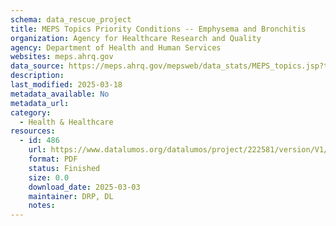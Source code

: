 ```yaml
---
schema: data_rescue_project 
title: MEPS Topics Priority Conditions -- Emphysema and Bronchitis
organization: Agency for Healthcare Research and Quality
agency: Department of Health and Human Services
websites: meps.ahrq.gov
data_source: https://meps.ahrq.gov/mepsweb/data_stats/MEPS_topics.jsp?topicid=4Z7
description: 
last_modified: 2025-03-18
metadata_available: No
metadata_url: 
category:
  - Health & Healthcare 
resources:
  - id: 486
    url: https://www.datalumos.org/datalumos/project/222581/version/V1/view
    format: PDF
    status: Finished
    size: 0.0
    download_date: 2025-03-03
    maintainer: DRP, DL
    notes: 
---
```

